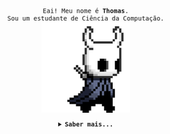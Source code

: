 <p align="center">
  <br>
  <samp>
    Eai! Meu nome é <b>Thomas</b>.
    <br>Sou um estudante de Ciência da Computação.<br>

</samp>

  <img src="https://github.com/ThRnk/ThRnk/blob/master/assets/hk.gif" width="200"/>

</p>


<details align="center">

<summary> <b> <samp> Saber mais... </samp></b></summary>
<br><br>
Tecnologias Mais Utilizadas :computer:
<br><br>
<p align="center">
  <img src="https://github-readme-stats.vercel.app/api/top-langs/?username=ThRnk&theme=dark" /> 

</p> 

<br>
Github Stats :mega:
<br><br>
<p align="center">
  <img src="https://github-readme-stats.vercel.app/api?username=ThRnk&count_private=true&theme=dark&show_icons=true" /> 

</p> 

</details>

 
 
